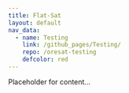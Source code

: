 ```yaml
---
title: Flat-Sat
layout: default
nav_data:
  - name: Testing
    link: /github_pages/Testing/
    repo: /oresat-testing
    defcolor: red
---
```



Placeholder for content...

